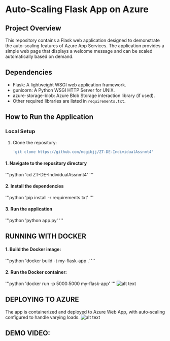 # Auto-Scaling Flask App on Azure

## Project Overview

This repository contains a Flask web application designed to demonstrate the auto-scaling features of Azure App Services. The application provides a simple web page that displays a welcome message and can be scaled automatically based on demand.

## Dependencies

- Flask: A lightweight WSGI web application framework.
- gunicorn: A Python WSGI HTTP Server for UNIX.
- azure-storage-blob: Azure Blob Storage interaction library (if used).
- Other required libraries are listed in `requirements.txt`.

## How to Run the Application

### Local Setup

1. Clone the repository:
   ```sh
   'git clone https://github.com/nogibjj/ZT-DE-IndividualAssnmt4'

#### 1. Navigate to the repository directory
   '''python
   'cd ZT-DE-IndividualAssnmt4'
   '''
#### 2. Install the dependencies
   '''python
   'pip install -r requirements.txt'
   '''
#### 3. Run the application
   '''python
   'python app.py'
   '''
## RUNNING WITH DOCKER

#### 1. Build the Docker image:
   '''python
   'docker build -t my-flask-app .'
   '''
#### 2. Run the Docker container:
   '''python
   'docker run -p 5000:5000 my-flask-app'
   '''
![alt text](templates/Docker.png)

## DEPLOYING TO AZURE
The app is containerized and deployed to Azure Web App, with auto-scaling configured to handle varying loads.
![alt text](templates/Azure.png)

## DEMO VIDEO:
